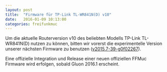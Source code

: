 ```yaml
---
layout: post
title:  "Firmware für TP-Link TL-WR841N(D) v10"
date:   2016-01-09 10:13:00
categories: freifunkmuc
---
```


Um die aktuelle Routerversion v10 des beliebten Modells TP-Link TL-WR841N(D) nutzen
zu können, bitten wir vorerst die experimentelle Version unserer nächsten Firmware
zu benutzen ([v2015.7-39-g0f02267](http://firmware.ffmuc.net/experimental/factory/gluon-ffmuc-v2015.7-39-g0f02267-tp-link-tl-wr841n-nd-v10.bin)).

Eine offizielle Integration und Release einer neuen offiziellen FFMuc Firmware wird
erfolgen, sobald Gluon 2016.1 erscheint.

